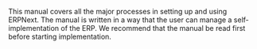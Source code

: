This manual covers all the major processes in setting up and using ERPNext.
The manual is written in a way that the user can manage a self-implementation
of the ERP. We recommend that the manual be read first before starting
implementation.

